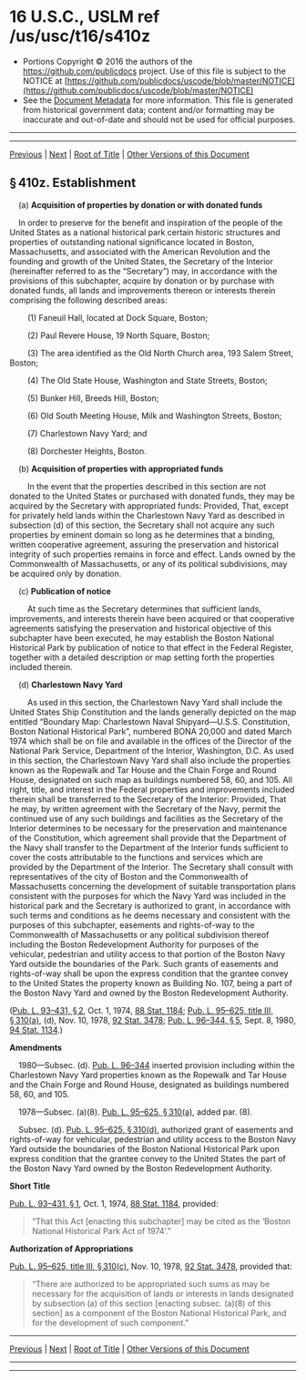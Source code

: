---
---

# 16 U.S.C., USLM ref /us/usc/t16/s410z

* Portions Copyright © 2016 the authors of the https://github.com/publicdocs project.
  Use of this file is subject to the NOTICE at [https://github.com/publicdocs/uscode/blob/master/NOTICE](https://github.com/publicdocs/uscode/blob/master/NOTICE)
* See the [Document Metadata](././../../../../..//README.md) for more information.
  This file is generated from historical government data; content and/or formatting may be inaccurate and out-of-date and should not be used for official purposes.

----------
----------

[Previous](./../../../../..//us/usc/t16/ch1/schLVII/m__us_usc_t16_ch1_schLVII.md) | [Next](./../../../../..//us/usc/t16/ch1/schLVII/m__us_usc_t16_s410z–1.md) | [Root of Title](./../../../../../) | [Other Versions of this Document](https://publicdocs.github.io/go/links?ns=uslm&ref=%2Fus%2Fusc%2Ft16%2Fs410z)

## § 410z. Establishment

    (a) __Acquisition of properties by donation or with donated funds__ 

    In order to preserve for the benefit and inspiration of the people of the United States as a national historical park certain historic structures and properties of outstanding national significance located in Boston, Massachusetts, and associated with the American Revolution and the founding and growth of the United States, the Secretary of the Interior (hereinafter referred to as the “Secretary”) may, in accordance with the provisions of this subchapter, acquire by donation or by purchase with donated funds, all lands and improvements thereon or interests therein comprising the following described areas:

        (1) Faneuil Hall, located at Dock Square, Boston;

        (2) Paul Revere House, 19 North Square, Boston;

        (3) The area identified as the Old North Church area, 193 Salem Street, Boston;

        (4) The Old State House, Washington and State Streets, Boston;

        (5) Bunker Hill, Breeds Hill, Boston;

        (6) Old South Meeting House, Milk and Washington Streets, Boston;

        (7) Charlestown Navy Yard; and

        (8) Dorchester Heights, Boston.

    (b) __Acquisition of properties with appropriated funds__ 

        In the event that the properties described in this section are not donated to the United States or purchased with donated funds, they may be acquired by the Secretary with appropriated funds: Provided, That, except for privately held lands within the Charlestown Navy Yard as described in subsection (d) of this section, the Secretary shall not acquire any such properties by eminent domain so long as he determines that a binding, written cooperative agreement, assuring the preservation and historical integrity of such properties remains in force and effect. Lands owned by the Commonwealth of Massachusetts, or any of its political subdivisions, may be acquired only by donation.

    (c) __Publication of notice__ 

        At such time as the Secretary determines that sufficient lands, improvements, and interests therein have been acquired or that cooperative agreements satisfying the preservation and historical objective of this subchapter have been executed, he may establish the Boston National Historical Park by publication of notice to that effect in the Federal Register, together with a detailed description or map setting forth the properties included therein.

    (d) __Charlestown Navy Yard__ 

        As used in this section, the Charlestown Navy Yard shall include the United States Ship Constitution and the lands generally depicted on the map entitled “Boundary Map: Charlestown Naval Shipyard—U.S.S. Constitution, Boston National Historical Park”, numbered BONA 20,000 and dated March 1974 which shall be on file and available in the offices of the Director of the National Park Service, Department of the Interior, Washington, D.C. As used in this section, the Charlestown Navy Yard shall also include the properties known as the Ropewalk and Tar House and the Chain Forge and Round House, designated on such map as buildings numbered 58, 60, and 105. All right, title, and interest in the Federal properties and improvements included therein shall be transferred to the Secretary of the Interior: Provided, That he may, by written agreement with the Secretary of the Navy, permit the continued use of any such buildings and facilities as the Secretary of the Interior determines to be necessary for the preservation and maintenance of the Constitution, which agreement shall provide that the Department of the Navy shall transfer to the Department of the Interior funds sufficient to cover the costs attributable to the functions and services which are provided by the Department of the Interior. The Secretary shall consult with representatives of the city of Boston and the Commonwealth of Massachusetts concerning the development of suitable transportation plans consistent with the purposes for which the Navy Yard was included in the historical park and the Secretary is authorized to grant, in accordance with such terms and conditions as he deems necessary and consistent with the purposes of this subchapter, easements and rights-of-way to the Commonwealth of Massachusetts or any political subdivision thereof including the Boston Redevelopment Authority for purposes of the vehicular, pedestrian and utility access to that portion of the Boston Navy Yard outside the boundaries of the Park. Such grants of easements and rights-of-way shall be upon the express condition that the grantee convey to the United States the property known as Building No. 107, being a part of the Boston Navy Yard and owned by the Boston Redevelopment Authority.

([Pub. L. 93–431, § 2][/us/pl/93/431/s2], Oct. 1, 1974, [88 Stat. 1184][/us/stat/88/1184]; [Pub. L. 95–625, title III, § 310(a)][/us/pl/95/625/s310/a], (d), Nov. 10, 1978, [92 Stat. 3478][/us/stat/92/3478]; [Pub. L. 96–344, § 5][/us/pl/96/344/s5], Sept. 8, 1980, [94 Stat. 1134][/us/stat/94/1134].)

 __Amendments__ 

    1980—Subsec. (d). [Pub. L. 96–344][/us/pl/96/344] inserted provision including within the Charlestown Navy Yard properties known as the Ropewalk and Tar House and the Chain Forge and Round House, designated as buildings numbered 58, 60, and 105.

    1978—Subsec. (a)(8). [Pub. L. 95–625, § 310(a)][/us/pl/95/625/s310/a], added par. (8).

    Subsec. (d). [Pub. L. 95–625, § 310(d)][/us/pl/95/625/s310/d], authorized grant of easements and rights-of-way for vehicular, pedestrian and utility access to the Boston Navy Yard outside the boundaries of the Boston National Historical Park upon express condition that the grantee convey to the United States the part of the Boston Navy Yard owned by the Boston Redevelopment Authority.

 __Short Title__ 

[Pub. L. 93–431, § 1][/us/pl/93/431/s1], Oct. 1, 1974, [88 Stat. 1184][/us/stat/88/1184], provided: 

> “That this Act \[enacting this subchapter\] may be cited as the ‘Boston National Historical Park Act of 1974’.”

 __Authorization of Appropriations__ 

[Pub. L. 95–625, title III, § 310(c)][/us/pl/95/625/s310/c], Nov. 10, 1978, [92 Stat. 3478][/us/stat/92/3478], provided that: 

> “There are authorized to be appropriated such sums as may be necessary for the acquisition of lands or interests in lands designated by subsection (a) of this section \[enacting subsec. (a)(8) of this section\] as a component of the Boston National Historical Park, and for the development of such component.”

----------

[Previous](./../../../../..//us/usc/t16/ch1/schLVII/m__us_usc_t16_ch1_schLVII.md) | [Next](./../../../../..//us/usc/t16/ch1/schLVII/m__us_usc_t16_s410z–1.md) | [Root of Title](./../../../../../) | [Other Versions of this Document](https://publicdocs.github.io/go/links?ns=uslm&ref=%2Fus%2Fusc%2Ft16%2Fs410z)

----------
----------

[/us/pl/93/431/s2]: https://publicdocs.github.io/go/links?ns=uslm&ref=%2Fus%2Fpl%2F93%2F431%2Fs2
[/us/stat/88/1184]: https://publicdocs.github.io/go/links?ns=uslm&ref=%2Fus%2Fstat%2F88%2F1184
[/us/pl/95/625/s310/a]: https://publicdocs.github.io/go/links?ns=uslm&ref=%2Fus%2Fpl%2F95%2F625%2Fs310%2Fa
[/us/stat/92/3478]: https://publicdocs.github.io/go/links?ns=uslm&ref=%2Fus%2Fstat%2F92%2F3478
[/us/pl/96/344/s5]: https://publicdocs.github.io/go/links?ns=uslm&ref=%2Fus%2Fpl%2F96%2F344%2Fs5
[/us/stat/94/1134]: https://publicdocs.github.io/go/links?ns=uslm&ref=%2Fus%2Fstat%2F94%2F1134
[/us/pl/96/344]: https://publicdocs.github.io/go/links?ns=uslm&ref=%2Fus%2Fpl%2F96%2F344
[/us/pl/95/625/s310/a]: https://publicdocs.github.io/go/links?ns=uslm&ref=%2Fus%2Fpl%2F95%2F625%2Fs310%2Fa
[/us/pl/95/625/s310/d]: https://publicdocs.github.io/go/links?ns=uslm&ref=%2Fus%2Fpl%2F95%2F625%2Fs310%2Fd
[/us/pl/93/431/s1]: https://publicdocs.github.io/go/links?ns=uslm&ref=%2Fus%2Fpl%2F93%2F431%2Fs1
[/us/stat/88/1184]: https://publicdocs.github.io/go/links?ns=uslm&ref=%2Fus%2Fstat%2F88%2F1184
[/us/pl/95/625/s310/c]: https://publicdocs.github.io/go/links?ns=uslm&ref=%2Fus%2Fpl%2F95%2F625%2Fs310%2Fc
[/us/stat/92/3478]: https://publicdocs.github.io/go/links?ns=uslm&ref=%2Fus%2Fstat%2F92%2F3478



